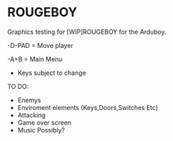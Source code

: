# ROUGEBOY
Graphics testing for [WIP]ROUGEBOY for the Arduboy.

-D-PAD = Move player

-A+B = Main Menu

* Keys subject to change


TO DO:
* Enemys
* Enviroment elements (Keys,Doors,Switches Etc)
* Attacking
* Game over screen
* Music Possibly?
